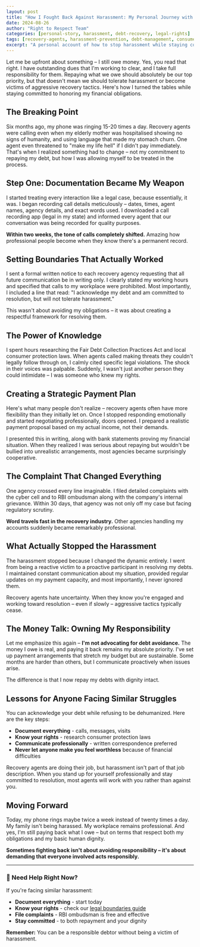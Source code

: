 ```yaml
---
layout: post
title: "How I Fought Back Against Harassment: My Personal Journey with Recovery Agents"
date: 2024-08-26
author: "Right to Respect Team"
categories: [personal-story, harassment, debt-recovery, legal-rights]
tags: [recovery-agents, harassment-prevention, debt-management, consumer-rights, documentation]
excerpt: "A personal account of how to stop harassment while staying committed to repaying debts - turning from victim to empowered debtor."
---
```


Let me be upfront about something – I still owe money. Yes, you read that right. I have outstanding dues that I'm working to clear, and I take full responsibility for them. Repaying what we owe should absolutely be our top priority, but that doesn't mean we should tolerate harassment or become victims of aggressive recovery tactics. Here's how I turned the tables while staying committed to honoring my financial obligations.

## The Breaking Point

Six months ago, my phone was ringing 15-20 times a day. Recovery agents were calling even when my elderly mother was hospitalised showing no signs of humanity, and using language that made my stomach churn. One agent even threatened to "make my life hell" if I didn't pay immediately. That's when I realized something had to change – not my commitment to repaying my debt, but how I was allowing myself to be treated in the process.

## Step One: Documentation Became My Weapon

I started treating every interaction like a legal case, because essentially, it was. I began recording call details meticulously – dates, times, agent names, agency details, and exact words used. I downloaded a call recording app (legal in my state) and informed every agent that our conversation was being recorded for quality purposes.

**Within two weeks, the tone of calls completely shifted.** Amazing how professional people become when they know there's a permanent record.

## Setting Boundaries That Actually Worked

I sent a formal written notice to each recovery agency requesting that all future communication be in writing only. I clearly stated my working hours and specified that calls to my workplace were prohibited. Most importantly, I included a line that read: "I acknowledge my debt and am committed to resolution, but will not tolerate harassment."

This wasn't about avoiding my obligations – it was about creating a respectful framework for resolving them.

## The Power of Knowledge

I spent hours researching the Fair Debt Collection Practices Act and local consumer protection laws. When agents called making threats they couldn't legally follow through on, I calmly cited specific legal violations. The shock in their voices was palpable. Suddenly, I wasn't just another person they could intimidate – I was someone who knew my rights.

## Creating a Strategic Payment Plan

Here's what many people don't realize – recovery agents often have more flexibility than they initially let on. Once I stopped responding emotionally and started negotiating professionally, doors opened. I prepared a realistic payment proposal based on my actual income, not their demands.

I presented this in writing, along with bank statements proving my financial situation. When they realized I was serious about repaying but wouldn't be bullied into unrealistic arrangements, most agencies became surprisingly cooperative.

## The Complaint That Changed Everything

One agency crossed every line imaginable. I filed detailed complaints with the cyber cell and to RBI ombudsman along with the company's internal grievance. Within 30 days, that agency was not only off my case but facing regulatory scrutiny.

**Word travels fast in the recovery industry.** Other agencies handling my accounts suddenly became remarkably professional.

## What Actually Stopped the Harassment

The harassment stopped because I changed the dynamic entirely. I went from being a reactive victim to a proactive participant in resolving my debts. I maintained constant communication about my situation, provided regular updates on my payment capacity, and most importantly, I never ignored them.

Recovery agents hate uncertainty. When they know you're engaged and working toward resolution – even if slowly – aggressive tactics typically cease.

## The Money Talk: Owning My Responsibility

Let me emphasize this again – **I'm not advocating for debt avoidance.** The money I owe is real, and paying it back remains my absolute priority. I've set up payment arrangements that stretch my budget but are sustainable. Some months are harder than others, but I communicate proactively when issues arise.

The difference is that I now repay my debts with dignity intact.

## Lessons for Anyone Facing Similar Struggles

You can acknowledge your debt while refusing to be dehumanized. Here are the key steps:

- **Document everything** - calls, messages, visits
- **Know your rights** - research consumer protection laws
- **Communicate professionally** - written correspondence preferred
- **Never let anyone make you feel worthless** because of financial difficulties

Recovery agents are doing their job, but harassment isn't part of that job description. When you stand up for yourself professionally and stay committed to resolution, most agents will work with you rather than against you.

## Moving Forward

Today, my phone rings maybe twice a week instead of twenty times a day. My family isn't being harassed. My workplace remains professional. And yes, I'm still paying back what I owe – but on terms that respect both my obligations and my basic human dignity.

**Sometimes fighting back isn't about avoiding responsibility – it's about demanding that everyone involved acts responsibly.**

---

### 🚨 Need Help Right Now?

If you're facing similar harassment:
- **Document everything** - start today
- **Know your rights** - check our [legal boundaries guide](/recovery_agent_legal_boundaries.html)
- **File complaints** - RBI ombudsman is free and effective
- **Stay committed** - to both repayment and your dignity

**Remember:** You can be a responsible debtor without being a victim of harassment.
